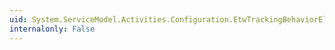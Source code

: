 ```yaml
---
uid: System.ServiceModel.Activities.Configuration.EtwTrackingBehaviorElement
internalonly: False
---
```

